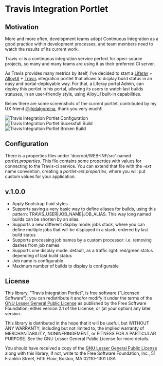 # Travis Integration Portlet

## Motivation

More and more often, development teams adopt Continuous Integration as a good practice within development processes, and team members need to watch the results of its current work.

Travis-ci is a continuous integration service perfect for open-source projects, so many and many teams are using it as their preferred CI server.

As Travis provides many metrics by itself, I've decided to start a [Liferay](http://www.liferay.com) + [AlloyUI](http://www.alloyui.com) + [Travis](http://www.travis-ci.org) integration portlet that allows to display build status in an easy and portal-deployable way. For that, a Liferay portal Admin, can deploy this portlet in his portal, allowing its users to watch last builds statuses, in an user-friendly style, using AlloyUI built-in capabilities.

Below there are some screenshots of the current portlet, contributed by my UX friend [@jhidalgoreina](https://twitter.com/jhidalgoreina), thank you very much!:

<img title="Travis Integration Portlet Configuration" src="https://github.com/mdelapenya/travis-integration-portlet/raw/master/images/jenkins-integration-portlet-002.png" />
<img title="Travis Integration Portlet Sucessfull Build" src="https://github.com/mdelapenya/travis-integration-portlet/raw/master/images/jenkins-integration-portlet-003.png" />
<img title="Travis Integration Portlet Broken Build" src="https://github.com/mdelapenya/travis-integration-portlet/raw/master/images/jenkins-integration-portlet-005.png" />

## Configuration

There is a properties files under 'docroot/WEB-INF/src' named *portlet.properties*. This file contains some properties with values for connecting to the Travis-ci service. You can extend that file with the *-ext* name convention, creating a *portlet-ext.properties*, where you will put custom values for your application.

## v.1.0.0
* Apply Bootstrap fluid styles
* Supports saving a very basic way to define aliases for builds, using this pattern: TRAVIS_USER|JOB_NAME|JOB_ALIAS. This way long named builds can be shorten by an alias.
* Supports a new different display mode: jobs stack, where you can define multiple jobs that will be displayed in a stack, ordered by last build status
* Supports processing job names by a custom processor: i.e. removing dashes from job names
* Supports one display mode: default, as a traffic light: red/green status depending of last build status
* Job name is configurable
* Maximum number of builds to display is configurable

## License

This library, "Travis Integration Portlet", is free software ("Licensed Software"); you can redistribute it and/or modify it under the terms of the [GNU Lesser General Public License](http://www.gnu.org/licenses/lgpl-2.1.html) as published by the Free Software Foundation; either version 2.1 of the License, or (at your option) any later version.

This library is distributed in the hope that it will be useful, but WITHOUT ANY WARRANTY; including but not limited to, the implied warranty of MERCHANTABILITY, NONINFRINGEMENT, or FITNESS FOR A PARTICULAR PURPOSE. See the GNU Lesser General Public License for more details.

You should have received a copy of the [GNU Lesser General Public License](http://www.gnu.org/licenses/lgpl-2.1.html) along with this library; if not, write to the Free Software Foundation, Inc., 51 Franklin Street, Fifth Floor, Boston, MA 02110-1301 USA
